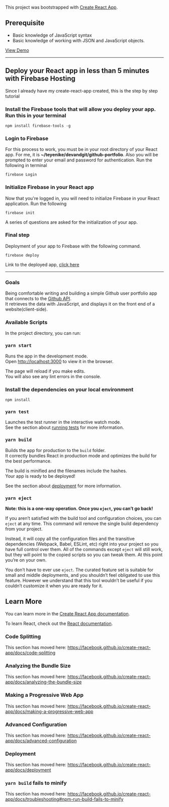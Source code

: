 This project was bootstrapped with [Create React App](https://github.com/facebook/create-react-app).

## Prerequisite

* Basic knowledge of JavaScript syntax
* Basic knowledge of working with JSON and JavaScript objects.

[View Demo](https://teri.netlify.com/)

<hr />

## Deploy your React app in less than 5 minutes with Firebase Hosting

Since I already have my create-react-app created, this is the step by step tutorial

### Install the Firebase tools that will allow you deploy your app. Run this in your terminal
```
npm install firebase-tools -g
```

### Login to Firebase
For this process to work, you must be in your root directory of your React app. For me, it is **~/teyenike/devandgit/github-portfolio**. Also you will be prompted to enter your email and password for authentication.
Run the following in terminal
```
firebase Login
```

### Initialize Firebase in your React app
Now that you're logged in, you will need to initialize Firebase in your React application. Run the following
```
firebase init
```

A series of questions are asked for the initialization of your app.


### Final step

Deployment of your app to Firebase with the following command.
```
firebase deploy
```

Link to the deployed app, [click here](https://github-port.firebaseapp.com/)

<hr />

### Goals

Being comfortable writing and building a simple Github user portfolio app that connects to the [Github API](https://api.github.com/users/terieyenike). <br />It retrieves the data with JavaScript, and displays it on the front end of a website(client-side).


### Available Scripts

In the project directory, you can run:

### `yarn start`

Runs the app in the development mode.<br />
Open [http://localhost:3000](http://localhost:3000) to view it in the browser.

The page will reload if you make edits.<br />
You will also see any lint errors in the console.

### Install the dependencies on your local environment

```
npm install
```

### `yarn test`

Launches the test runner in the interactive watch mode.<br />
See the section about [running tests](https://facebook.github.io/create-react-app/docs/running-tests) for more information.

### `yarn build`

Builds the app for production to the `build` folder.<br />
It correctly bundles React in production mode and optimizes the build for the best performance.

The build is minified and the filenames include the hashes.<br />
Your app is ready to be deployed!

See the section about [deployment](https://facebook.github.io/create-react-app/docs/deployment) for more information.

### `yarn eject`

**Note: this is a one-way operation. Once you `eject`, you can’t go back!**

If you aren’t satisfied with the build tool and configuration choices, you can `eject` at any time. This command will remove the single build dependency from your project.

Instead, it will copy all the configuration files and the transitive dependencies (Webpack, Babel, ESLint, etc) right into your project so you have full control over them. All of the commands except `eject` will still work, but they will point to the copied scripts so you can tweak them. At this point you’re on your own.

You don’t have to ever use `eject`. The curated feature set is suitable for small and middle deployments, and you shouldn’t feel obligated to use this feature. However we understand that this tool wouldn’t be useful if you couldn’t customize it when you are ready for it.

## Learn More

You can learn more in the [Create React App documentation](https://facebook.github.io/create-react-app/docs/getting-started).

To learn React, check out the [React documentation](https://reactjs.org/).

### Code Splitting

This section has moved here: https://facebook.github.io/create-react-app/docs/code-splitting

### Analyzing the Bundle Size

This section has moved here: https://facebook.github.io/create-react-app/docs/analyzing-the-bundle-size

### Making a Progressive Web App

This section has moved here: https://facebook.github.io/create-react-app/docs/making-a-progressive-web-app

### Advanced Configuration

This section has moved here: https://facebook.github.io/create-react-app/docs/advanced-configuration

### Deployment

This section has moved here: https://facebook.github.io/create-react-app/docs/deployment

### `yarn build` fails to minify

This section has moved here: https://facebook.github.io/create-react-app/docs/troubleshooting#npm-run-build-fails-to-minify

